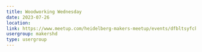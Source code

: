 ```yaml
---
title: Woodworking Wednesday
date: 2023-07-26
location: 
link: https://www.meetup.com/heidelberg-makers-meetup/events/dfbltsyfckbjc/
usergroup: makershd
type: usergroup
---
```

